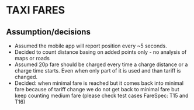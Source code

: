 TAXI FARES
==========

## Assumption/decisions

* Assumed the mobile app will report position every ~5 seconds.
* Decided to count distance basing on added points only - no analysis of maps or roads
* Assumed 20p fare should be charged every time a charge distance or a charge time starts. Even when only part of it is used 
  and than tariff is changed.
* Decided: when minimal fare is reached but it comes back into minimal fare because of tariff change we do not get back 
  to minimal fare but keep counting medium fare (please check test cases FareSpec: T15 and T16)
